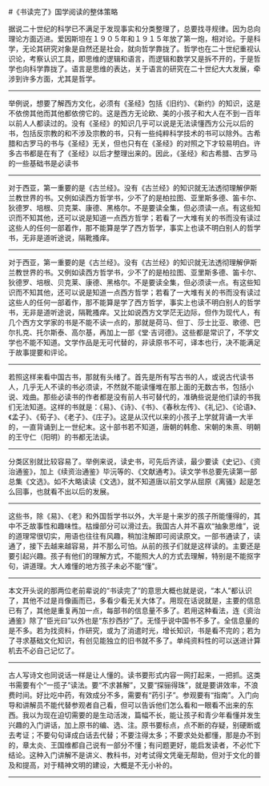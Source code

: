 #《书读完了》国学阅读的整体策略

据说二十世纪的科学已不满足于发现事实和分类整理了，总要找寻规律。因为总向理论方面迈进。爱因斯坦在１９０５年和１９１５年放了第一炮，相对论。于是科学，无论其研究对象是自然还是社会，就向哲学靠拢了。哲学也在二十世纪重视认识论，考察认识工具，即思维的逻辑和语言，而逻辑和数学又是拆不开的，于是哲学也向科学靠拢了。语言是思维的表达，关于语言的研究在二十世纪大大发展，牵涉到许多方面，尤其是哲学。

---

举例说，想要了解西方文化，必须有《圣经》包括《旧约》、《新约》的知识，这是不依傍其他而其他都依傍它的。这是西方无论欧、美的小孩子和大人在不到一百年以前人人都读过的。没有《圣经》的知识几乎可以说是无法读懂西方公元以后的书，包括反宗教的和不涉及宗教的书，只有一些纯粹科学技术的书可以除外。古希腊和古罗马的书与《圣经》无关，但也只有在《圣经》的对照之下才较易明白。许多古书都是在有了《圣经》以后才整理出来的。因此，《圣经》和古希腊、古罗马的一些基础书是必读书

---

对于西亚，第一重要的是《古兰经》。没有《古兰经》的知识就无法透彻理解伊斯兰教世界的书。又例如读西方哲学书，少不了的是柏拉图、亚里斯多德、笛卡尔、狄德罗、培根、贝克莱、康德、黑格尔。不是要读全集，但必须读一点。有这些知识而不知其他，还可以说是知道一点西方哲学；若看了一大堆有关的书而没有读过这些人的任何一部着作，那不能算是学了西方哲学，事实上也读不明白别人的哲学书，无非是道听途说，隔靴搔痒。

---

对于西亚，第一重要的是《古兰经》。没有《古兰经》的知识就无法透彻理解伊斯兰教世界的书。又例如读西方哲学书，少不了的是柏拉图、亚里斯多德、笛卡尔、狄德罗、培根、贝克莱、康德、黑格尔。不是要读全集，但必须读一点。有这些知识而不知其他，还可以说是知道一点西方哲学；若看了一大堆有关的书而没有读过这些人的任何一部着作，那不能算是学了西方哲学，事实上也读不明白别人的哲学书，无非是道听途说，隔靴搔痒。又比如说西方文学茫无边际，但作为现代人，有几个西方文学家的书是不能不读一点的，那就是荷马、但丁、莎士比亚、歌德、巴尔扎克、托尔斯泰、高尔基，再加上一部《堂·吉诃德》。这些都是常识了，不学文学也不能不知道。文学作品是无可代替的，非读原书不可，译本也行，决不能满足于故事提要和评论。

---

若照这样来看中国古书，那就有头绪了。首先是所有写古书的人，或说古代读书人，几乎无人不读的书必须读，不然就不能读懂堆在那上面的无数古书，包括小说、戏曲。那些必读书的作者都是没有前人书可替代的，准确些说是他们读的书我们无法知道。这样的书就是：《易》、《诗》、《书》、《春秋左传》、《礼记》、《论语》、《孟子》、《荀子》、《老子》、《庄子》。这是从汉代以来的小孩子上学就背诵一大半的，一直背诵到上一世纪末。这十部书若不知道，唐朝的韩愈、宋朝的朱熹、明朝的王守仁（阳明）的书都无法读。

---

分类区别就比较容易了。举例来说，读史书，可先后齐读，最少要读《史记》、《资治通鉴》，加上《续资治通鉴》毕沅等的、《文献通考》。读文学书总要先读第一部总集《文选》。如不大略读读《文选》，就不知道唐以前文学从屈原《离骚》起是怎么回事，也就看不出以后的发展。

---

这些书，除《易》、《老》和外国哲学书以外，大半是十来岁的孩子所能懂得的，其中不乏故事性和趣味性。枯燥部分可以滑过去。我国古人并不喜欢“抽象思维”，说的道理常很切实，用语也往往有风趣，稍加注解即可阅读原文。一部书通读了，读通了，接下去越来越容易，并不那么可怕。从前的孩子们就是这样读的。主要还是要引起兴趣。孩子有他们的理解方式，不能照大人的方式去理解，特别是不能抠字句，讲道理。大人难懂的地方孩子未必不能“懂”。

---

本文开头说的那两位老前辈说的“书读完了”的意思大概也就是说，“本人”都认识了，其他不过是肖像画而已，多看少看无关大体了。用现在话说就是，主要的信息已有了，其他是重复再加一点，每部书的信息量不多了。若用这种看法，连《资治通鉴》除了“臣光曰”以外也是“东抄西抄”了。无怪乎说中国书不多了。全信息量的是不多。若为找资料，作研究，或为了消遣时光，增长知识，书是看不完的；若为了寻求基础文化知识，有创见能独立的旧书就不多了。单纯资料性的可以送进计算机去不必自己记忆了。

---

古人写诗文也同说话一样是让人懂的。读书要形式内容一网打起来，一把抓。这类书需要有个“一揽子”读法。要“不求甚解”，又要“探骊得珠”，就是要讲效率，不浪费时间。好比吃中药，有效成分不多，需要有“药引子”。参观要有“指南”。入门向导和讲解员不能代替参观者自己看，但可以告诉他们怎么看和一眼看不出来的东西。我以为现在迫切需要的是生动活泼，篇幅不长，能让孩子和青少年看懂并发生兴趣的入门讲话，加上原书的编、选、注。原书要标点，点不断的存疑，别硬断或去考证；不要句句译成白话去代替；不要注得太多；不要求处处都懂，那是办不到的，章太炎、王国维都自己说有一部分不懂；有问题更好，能启发读者，不必忙下结论。这种入门讲解不是讲义、教科书，对考试得文凭毫无帮助，但对于文化的普及和提高，对于精神文明的建设，大概是不无小补的。

---

